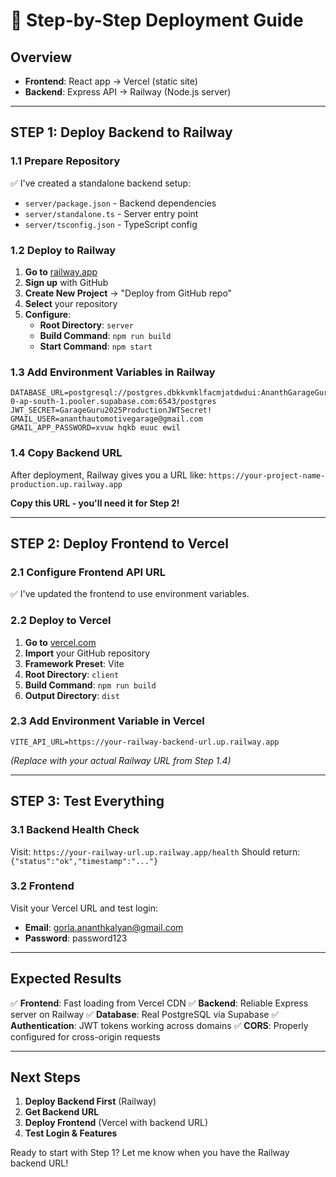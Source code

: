 # 🚀 Step-by-Step Deployment Guide

## Overview
- **Frontend**: React app → Vercel (static site)
- **Backend**: Express API → Railway (Node.js server)

---

## STEP 1: Deploy Backend to Railway

### 1.1 Prepare Repository
✅ I've created a standalone backend setup:
- `server/package.json` - Backend dependencies
- `server/standalone.ts` - Server entry point
- `server/tsconfig.json` - TypeScript config

### 1.2 Deploy to Railway
1. **Go to** [railway.app](https://railway.app)
2. **Sign up** with GitHub
3. **Create New Project** → "Deploy from GitHub repo"
4. **Select** your repository
5. **Configure**:
   - **Root Directory**: `server`
   - **Build Command**: `npm run build`
   - **Start Command**: `npm start`

### 1.3 Add Environment Variables in Railway
```
DATABASE_URL=postgresql://postgres.dbkkvmklfacmjatdwdui:AnanthGarageGuru@123@aws-0-ap-south-1.pooler.supabase.com:6543/postgres
JWT_SECRET=GarageGuru2025ProductionJWTSecret!
GMAIL_USER=ananthautomotivegarage@gmail.com
GMAIL_APP_PASSWORD=xvuw hqkb euuc ewil
```

### 1.4 Copy Backend URL
After deployment, Railway gives you a URL like:
`https://your-project-name-production.up.railway.app`

**Copy this URL - you'll need it for Step 2!**

---

## STEP 2: Deploy Frontend to Vercel

### 2.1 Configure Frontend API URL
✅ I've updated the frontend to use environment variables.

### 2.2 Deploy to Vercel
1. **Go to** [vercel.com](https://vercel.com)
2. **Import** your GitHub repository
3. **Framework Preset**: Vite
4. **Root Directory**: `client`
5. **Build Command**: `npm run build`
6. **Output Directory**: `dist`

### 2.3 Add Environment Variable in Vercel
```
VITE_API_URL=https://your-railway-backend-url.up.railway.app
```
*(Replace with your actual Railway URL from Step 1.4)*

---

## STEP 3: Test Everything

### 3.1 Backend Health Check
Visit: `https://your-railway-url.up.railway.app/health`
Should return: `{"status":"ok","timestamp":"..."}`

### 3.2 Frontend
Visit your Vercel URL and test login:
- **Email**: gorla.ananthkalyan@gmail.com  
- **Password**: password123

---

## Expected Results

✅ **Frontend**: Fast loading from Vercel CDN
✅ **Backend**: Reliable Express server on Railway
✅ **Database**: Real PostgreSQL via Supabase
✅ **Authentication**: JWT tokens working across domains
✅ **CORS**: Properly configured for cross-origin requests

---

## Next Steps

1. **Deploy Backend First** (Railway)
2. **Get Backend URL**
3. **Deploy Frontend** (Vercel with backend URL)
4. **Test Login & Features**

Ready to start with Step 1? Let me know when you have the Railway backend URL!